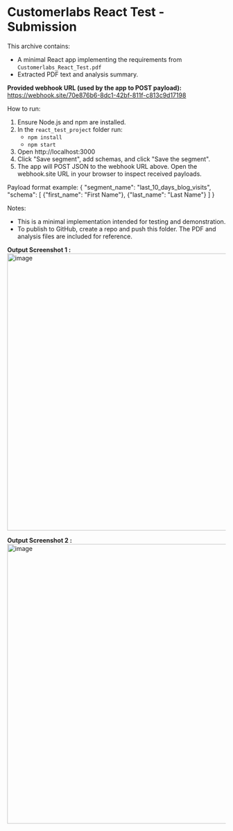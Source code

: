 # Customerlabs React Test - Submission

This archive contains:
- A minimal React app implementing the requirements from `Customerlabs_React_Test.pdf`
- Extracted PDF text and analysis summary.

**Provided webhook URL (used by the app to POST payload):**
https://webhook.site/70e876b6-8dc1-42bf-811f-c813c9d17198

How to run:
1. Ensure Node.js and npm are installed.
2. In the `react_test_project` folder run:
   - `npm install`
   - `npm start`
3. Open http://localhost:3000
4. Click "Save segment", add schemas, and click "Save the segment".
5. The app will POST JSON to the webhook URL above. Open the webhook.site URL in your browser to inspect received payloads.

Payload format example:
{
  "segment_name": "last_10_days_blog_visits",
  "schema": [
    {"first_name": "First Name"},
    {"last_name": "Last Name"}
  ]
}

Notes:
- This is a minimal implementation intended for testing and demonstration.
- To publish to GitHub, create a repo and push this folder. The PDF and analysis files are included for reference.

**Output Screenshot 1 :**
<img width="1349" height="638" alt="image" src="https://github.com/user-attachments/assets/a8da7726-3acb-4259-b5e1-b88a54e02d83" />


**Output Screenshot 2 :**
<img width="1353" height="644" alt="image" src="https://github.com/user-attachments/assets/7099118a-3fea-4473-9362-ce263f7705c4" />
